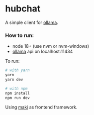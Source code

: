 # hubchat

A simple client for [ollama](https://github.com/ollama/ollama).

### How to run:
- node 18+ (use nvm or nvm-windows)
- [ollama](https://github.com/ollama/ollama) api on localhost:11434

To run:
```sh
# with yarn
yarn
yarn dev
```
```sh
# with npm
npm install
npm run dev
```

Using [maki](https://github.com/tnifey/maki) as frontend framework.
